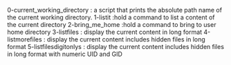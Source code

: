  0-current_working_directory : a script that prints the absolute path name of the current working directory.
1-listit :hold a command to list a content of the current directory
2-bring_me_home :hold a command to bring to user home directory
3-listfiles : display the current content in long format
4-listmorefiles : display the current content includes hidden files in long format
5-listfilesdigitonlys : display the current content includes hidden files in long format with numeric UID and GID
